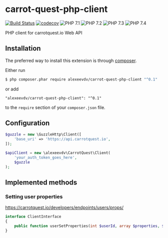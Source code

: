 # carrot-quest-php-client

[![Build Status](https://travis-ci.com/alexeevdv/carrot-quest-php-client.svg?branch=master)](https://travis-ci.com/alexeevdv/carrot-quest-php-client) 
[![codecov](https://codecov.io/gh/alexeevdv/carrot-quest-php-client/branch/master/graph/badge.svg)](https://codecov.io/gh/alexeevdv/carrot-quest-php-client)
![PHP 7.1](https://img.shields.io/badge/PHP-7.1-green.svg) 
![PHP 7.2](https://img.shields.io/badge/PHP-7.2-green.svg)
![PHP 7.3](https://img.shields.io/badge/PHP-7.3-green.svg)
![PHP 7.4](https://img.shields.io/badge/PHP-7.4-green.svg)

PHP client for carrotquest.io Web API

## Installation

The preferred way to install this extension is through [composer](http://getcomposer.org/download/).

Either run

```bash
$ php composer.phar require alexeevdv/carrot-quest-php-client "^0.1"
```

or add

```
"alexeevdv/carrot-quest-php-client": "^0.1"
```

to the ```require``` section of your `composer.json` file.

## Configuration

```php
$guzzle = new \GuzzleHttp\Client([
    'base_uri' => 'https://api.carrotquest.io',
]);

$apiClient = new \alexeevdv\CarrotQuest\Client(
    'your_auth_token_goes_here',
    $guzzle
);
```

## Implemented methods

### Setting user properties

https://carrotquest.io/developers/endpoints/users/props/

```php
interface ClientInterface
{
    public function userSetProperties(int $userId, array $properties, $isCarrotQuestUser = true): void;
}
```
